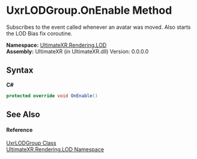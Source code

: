 # UxrLODGroup.OnEnable Method 
 

Subscribes to the event called whenever an avatar was moved. Also starts the LOD Bias fix coroutine.

**Namespace:**&nbsp;<a href="N_UltimateXR_Rendering_LOD">UltimateXR.Rendering.LOD</a><br />**Assembly:**&nbsp;UltimateXR (in UltimateXR.dll) Version: 0.0.0.0

## Syntax

**C#**<br />
``` C#
protected override void OnEnable()
```


## See Also


#### Reference
<a href="T_UltimateXR_Rendering_LOD_UxrLODGroup">UxrLODGroup Class</a><br /><a href="N_UltimateXR_Rendering_LOD">UltimateXR.Rendering.LOD Namespace</a><br />